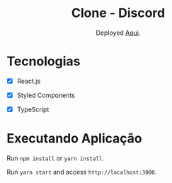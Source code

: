 <h1 align="center">
 Clone - Discord
</h1>

<p align="center">Deployed <a href="https://boring-aryabhata-3c39fd.netlify.app/">Aqui</a>.</p>

  

# Tecnologias 


- [x] React.js
- [x] Styled Components
- [x] TypeScript

  

# Executando Aplicação

  

Run `npm install` or `yarn install`.

Run `yarn start` and access `http://localhost:3000`.
